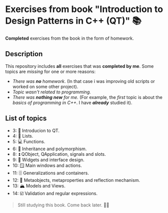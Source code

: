 # Exercises from book "Introduction to Design Patterns in C++ (QT)" 📚
**Completed** exercises from the book in the form of homework. 

## Description
This repository includes **all** exercises that was **completed by me**. Some topics are _missing_ for one or more reasons:
  - _There was **no** homework_. (In that case i was improving old scripts or worked on some other project).
  - _Topic wasn't related to programming._
  - _There was **nothing new** for me._ (For example, the _first_ topic is about the _basics of programming in C++_. I have ***already*** studied it).

## List of topics
  - 3: 📖 Introducion to QT. 
  - 4: 📁 Lists.
  - 5: 💻 Functions.
  - 6: 🧒 Inheritance and polymorphism.
  - 8: ⏫ QObject, QApplication, signals and slots.
  - 9: 🌄 Widgets and interface design.
  - 10: 🪟 Main windows and actions.
  - 11: 🗄️ Generalizations and containers.
  - 12: 🦸 Metaobjects, metaproperties and reflection mechanism.
  - 13: 🏔️ Models and Views.
  - 14: ☑️ Validation and regular expressions.


> Still studying this book. Come back later. 👨‍🎓
